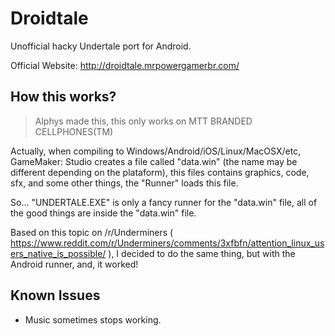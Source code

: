 # Droidtale
Unofficial hacky Undertale port for Android.

Official Website: http://droidtale.mrpowergamerbr.com/

## How this works?
> Alphys made this, this only works on MTT BRANDED CELLPHONES(TM)

Actually, when compiling to Windows/Android/iOS/Linux/MacOSX/etc, GameMaker: Studio creates a file called "data.win" (the name may be different depending on the plataform), this files contains graphics, code, sfx, and some other things, the "Runner" loads this file.

So... "UNDERTALE.EXE" is only a fancy runner for the "data.win" file, all of the good things are inside the "data.win" file.

Based on this topic on /r/Underminers ( https://www.reddit.com/r/Underminers/comments/3xfbfn/attention_linux_users_native_is_possible/ ), I decided to do the same thing, but with the Android runner, and, it worked!

## Known Issues

* Music sometimes stops working.
